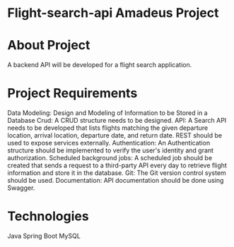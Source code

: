 # Flight-search-api Amadeus Project
# About Project
A backend API will be developed for a flight search application.

# Project Requirements
Data Modeling: Design and Modeling of Information to be Stored in a Database
Crud: A CRUD structure needs to be designed.
API: A Search API needs to be developed that lists flights matching the given departure location, arrival location, departure date, and return date.
REST should be used to expose services externally.
Authentication: An Authentication structure should be implemented to verify the user's identity and grant authorization.
Scheduled background jobs: A scheduled job should be created that sends a request to a third-party API every day to retrieve flight information and store it in the database.
Git: The Git version control system should be used.
Documentation: API documentation should be done using Swagger.
# Technologies
Java Spring Boot
MySQL
